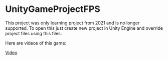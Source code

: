 # UnityGameProjectFPS

This project was only learning project from 2021 and is no longer supported.
To open this just create new project in Unity Engine and override project files using this files.

Here are videos of this game:

[Video](https://www.youtube.com/watch?v=NLGlfFU0qUM)

